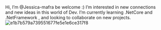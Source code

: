  Hi, I’m @Jessica-mafra be welcome :)
 I’m interested in new connections and new ideas in this world of Dev.
 I’m currently learning .NetCore and .NetFramework , and looking to collaborate on new projects.
![e1b7b579a739551677fe5e1e6ce317f8](https://carreiraemti.com.br/wp-content/webp-express/webp-images/uploads/2023/10/html.jpg)
<!---
Jessica-mafra/Jessica-mafra is a ✨ special ✨ repository because its `README.md` (this file) appears on your GitHub profile.
You can click the Preview link to take a look at your changes.
--->
